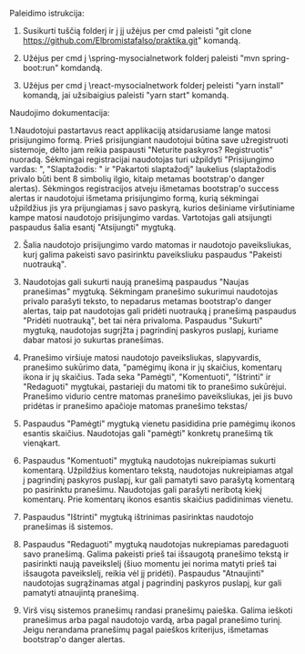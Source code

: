 Paleidimo istrukcija:

1. Susikurti tuščią folderį ir į jį užėjus per cmd paleisti "git clone https://github.com/Elbromistafalso/praktika.git" komandą.

2. Užėjus per cmd į \spring-mysocialnetwork folderį paleisti "mvn spring-boot:run" komdandą.

3. Užėjus per cmd į \react-mysocialnetwork folderį peleisti "yarn install" komandą, jai užsibaigius paleisti "yarn start" komandą.



Naudojimo dokumentacija:

1.Naudotojui pastartavus react applikaciją atsidarusiame lange matosi prisijungimo formą. Prieš prisijungiant naudotojui būtina save užregistruoti sistemoje, dėlto jam reikia  paspausti "Neturite paskyros? Registruotis" nuoradą. Sėkmingai registracijai naudotojas turi užpildyti "Prisijungimo vardas: ", "Slaptažodis: " ir "Pakartoti slaptažodį"  laukelius (slaptažodis privalo būti bent 8 simbolių ilgio, kitaip metamas bootstrap'o danger alertas). Sėkmingos registracijos atveju išmetamas bootstrap'o success alertas ir naudotojui išmetama prisijungimo formą, kurią sėkmingai užpildžius jis yra prijungiamas į savo paskyrą, kurios dešiniame viršutiniame kampe matosi naudotojo prisijungimo vardas. Vartotojas gali atsijungti paspaudus šalia esantį "Atsijungti" mygtuką.

2. Šalia naudotojo prisijungimo vardo matomas ir naudotojo paveiksliukas, kurį galima pakeisti savo pasirinktu paveiksliuku paspaudus "Pakeisti nuotrauką".

3. Naudotojas gali sukurti naują pranešimą paspaudus "Naujas pranešimas" mygtuką. Sėkmingam pranešimo sukurimui naudotojas privalo parašyti teksto, to nepadarus metamas bootstrap'o danger alertas, taip pat naudotojas gali pridėti nuotrauką į pranešimą paspaudus "Pridėti nuotrauką", bet tai nėra privaloma. Paspaudus "Sukurti" mygtuką, naudotojas sugrįžta į pagrindinį paskyros puslapį, kuriame dabar matosi jo sukurtas pranešimas.

4. Pranešimo viršiuje matosi naudotojo paveiksliukas, slapyvardis, pranešimo sukūrimo data, "pamėgimų ikona ir jų skaičius, komentarų ikona ir jų skaičius. Tada seka "Pamėgti", "Komentuoti", "Ištrinti" ir "Redaguoti" mygtukai, pastarieji du matomi tik to pranešimo sukūrėjui. Pranešimo vidurio centre matomas pranešimo paveiksliukas, jei jis buvo pridėtas ir pranešimo apačioje matomas pranešimo tekstas/

5. Paspaudus "Pamėgti" mygtuką vienetu pasididina prie pamėgimų ikonos esantis skaičius. Naudotojas gali "pamėgti" konkretų pranešimą tik vienąkart.

6. Paspaudus "Komentuoti" mygtuką naudotojas nukreipiamas sukurti komentarą. Užpildžius komentaro tekstą, naudotojas nukreipiamas atgal į pagrindinį paskyros puslapį, kur gali pamatyti savo parašytą komentarą po pasirinktu pranešimu. Naudotojas gali parašyti neribotą kiekį komentarų. Prie komentarų ikonos esantis skaičius padidinimas vienetu.

7. Paspaudus "Ištrinti" mygtuką ištrinimas pasirinktas naudotojo pranešimas iš sistemos.

8. Paspaudus "Redaguoti" mygtuką naudotojas nukrepiamas paredaguoti savo pranešimą. Galima pakeisti prieš tai išsaugotą pranešimo tekstą ir pasirinkti naują paveikslelį (šiuo momentu jei norima matyti prieš tai išsaugota paveikslelį, reikia vėl jį pridėti). Paspaudus "Atnaujinti" naudotojas sugrąžinamas atgal į pagrindinį paskyros puslapį, kur gali pamatyti atnaujintą pranešimą.

9. Virš visų sistemos pranešimų randasi pranešimų paieška. Galima ieškoti pranešimus arba pagal naudotojo vardą, arba pagal pranešimo turinį. Jeigu nerandama pranešimų pagal paieškos kriterijus, išmetamas bootstrap'o danger alertas.


